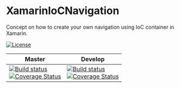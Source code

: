 # XamarinIoCNavigation
Concept on how to create your own navigation using IoC container in Xamarin.

[![License](http://img.shields.io/:license-mit-blue.svg)](https://github.com/kkolodziejczak/XamarinIoCNavigation/blob/master/LICENSE)

| Master    | Develop             |
|--------------|--------------|
|  [![Build status](https://ci.appveyor.com/api/projects/status/is5sv1vqq7x9v7ty/branch/master?svg=true)](https://ci.appveyor.com/project/kkolodziejczak/xamariniocnavigation/branch/master)<br>[![Coverage Status](https://coveralls.io/repos/github/kkolodziejczak/XamarinIoCNavigation/badge.svg?branch=master)](https://coveralls.io/github/kkolodziejczak/XamarinIoCNavigation?branch=master) | [![Build status](https://ci.appveyor.com/api/projects/status/is5sv1vqq7x9v7ty/branch/develop?svg=true)](https://ci.appveyor.com/project/kkolodziejczak/xamariniocnavigation/branch/develop) <br> [![Coverage Status](https://coveralls.io/repos/github/kkolodziejczak/XamarinIoCNavigation/badge.svg?branch=develop)](https://coveralls.io/github/kkolodziejczak/XamarinIoCNavigation?branch=develop) |